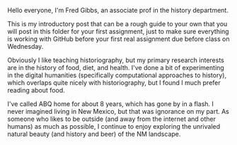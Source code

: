 Hello everyone, I'm Fred Gibbs, an associate prof in the history department.

This is my introductory post that can be a rough guide to your own that you will post in this folder for your first assignment, just to make sure everything is working with GitHub before your first real assignment due before class on Wednesday.

Obviously I like teaching historiography, but my primary research interests are in the history of food, diet, and health. I've done a bit of experimenting in the digital humanities (specifically computational approaches to history), which overlaps quite nicely with historiography, but I found I much prefer reading about food.

I've called ABQ home for about 8 years, which has gone by in a flash. I never imagined living in New Mexico, but that was ignorance on my part. As someone who likes to be outside (and away from the internet and other humans) as much as possible, I continue to enjoy exploring the unrivaled natural beauty (and history and beer) of the NM landscape.
